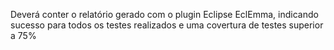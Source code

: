 Deverá conter o relatório gerado com o plugin Eclipse EclEmma, indicando sucesso para
todos os testes realizados e uma covertura de testes superior a 75%
